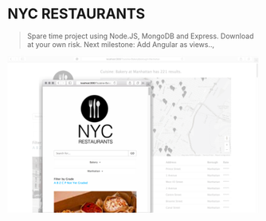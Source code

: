 # NYC RESTAURANTS

> Spare time project using Node.JS, MongoDB and Express. Download at your own risk.
Next milestone: Add Angular as views..,

![](screenshot-01_APR.png)
